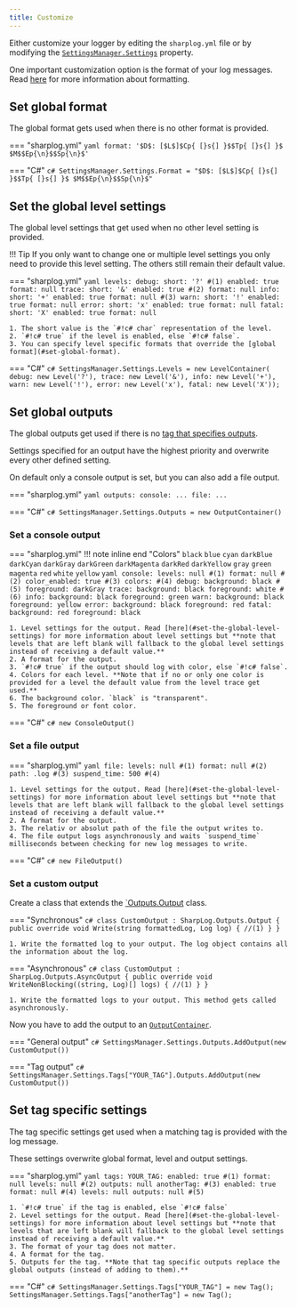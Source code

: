 ```yaml
---
title: Customize
---
```


Either customize your logger by editing the `sharplog.yml` file or by modifying the [`SettingsManager.Settings`](SettingsManager#Settings) property.

One important customization option is the format of your log messages. Read [here](Formatting.md) for more information about formatting.

## Set global format

The global format gets used when there is no other format is provided.

=== "sharplog.yml"
    ```yaml
    format: '$D$: [$L$]$Cp{ [}s{] }$$Tp{ [}s{] }$ $M$$Ep{\n}$$Sp{\n}$'
    ```

=== "C#"
    ```c#
    SettingsManager.Settings.Format = "$D$: [$L$]$Cp{ [}s{] }$$Tp{ [}s{] }$ $M$$Ep{\n}$$Sp{\n}$"
    ```

## Set the global level settings

The global level settings that get used when no other level setting is provided.

!!! Tip
    If you only want to change one or multiple level settings you only need to provide this level setting. The others still remain their default value.

=== "sharplog.yml"
    ```yaml
    levels:
      debug:
        short: '?' #(1)
        enabled: true
        format: null
      trace:
        short: '&'
        enabled: true #(2)
        format: null
      info:
        short: '+'
        enabled: true
        format: null #(3)
      warn:
        short: '!'
        enabled: true
        format: null
      error:
        short: 'x'
        enabled: true
        format: null
      fatal:
        short: 'X'
        enabled: true
        format: null
    ```

    1. The short value is the `#!c# char` representation of the level.
    2. `#!c# true` if the level is enabled, else `#!c# false`.
    3. You can specify level specific formats that override the [global format](#set-global-format).

=== "C#"
    ```c#
    SettingsManager.Settings.Levels = new LevelContainer(
        debug: new Level('?'),
        trace: new Level('&'),
        info: new Level('+'),
        warn: new Level('!'),
        error: new Level('x'),
        fatal: new Level('X'));
    ```

## Set global outputs

The global outputs get used if there is no [tag that specifies outputs](#set-tag-specific-settings).

Settings specified for an output have the highest priority and overwrite every other defined setting.

On default only a console output is set, but you can also add a file output.

=== "sharplog.yml"
    ```yaml
    outputs:
      console:
        ...
      file:
        ...
    ```

=== "C#"
    ```c#
    SettingsManager.Settings.Outputs = new OutputContainer()
    ```

### Set a console output

=== "sharplog.yml"
    !!! note inline end "Colors"
        `black` `blue` `cyan` `darkBlue` `darkCyan` `darkGray` `darkGreen` `darkMagenta` `darkRed` `darkYellow` `gray` `green` `magenta` `red` `white` `yellow`
    ```yaml
    console:
      levels: null #(1)
      format: null #(2)
      color_enabled: true #(3)
      colors: #(4)
        debug:
          background: black #(5)
          foreground: darkGray
        trace:
          background: black
          foreground: white #(6)
        info:
          background: black
          foreground: green
        warn:
          background: black
          foreground: yellow
        error:
          background: black
          foreground: red
        fatal:
          background: red
          foreground: black
    ```

    1. Level settings for the output. Read [here](#set-the-global-level-settings) for more information about level settings but **note that levels that are left blank will fallback to the global level settings instead of receiving a default value.**
    2. A format for the output.
    3. `#!c# true` if the output should log with color, else `#!c# false`.
    4. Colors for each level. **Note that if no or only one color is provided for a level the default value from the level trace get used.**
    6. The background color. `black` is "transparent".
    5. The foreground or font color.

=== "C#"
    ```c#
    new ConsoleOutput()
    ```

### Set a file output

=== "sharplog.yml"
    ```yaml
    file:
      levels: null #(1)
      format: null #(2)
      path: .log #(3)
      suspend_time: 500 #(4)
    ```

    1. Level settings for the output. Read [here](#set-the-global-level-settings) for more information about level settings but **note that levels that are left blank will fallback to the global level settings instead of receiving a default value.**
    2. A format for the output.
    3. The relativ or absolut path of the file the output writes to.
    4. The file output logs asynchronously and waits `suspend_time` milliseconds between checking for new log messages to write.

=== "C#"
    ```c#
    new FileOutput()
    ```

### Set a custom output

Create a class that extends the [`Outputs.Output](Output.md) class.

=== "Synchronous"
    ```c#
    class CustomOutput : SharpLog.Outputs.Output
    {
        public override void Write(string formattedLog, Log log)
        {
            //(1)
        }
    }
    ```

    1. Write the formatted log to your output. The log object contains all the information about the log.

=== "Asynchronous"
    ```c#
    class CustomOutput : SharpLog.Outputs.AsyncOutput
    {
        public override void WriteNonBlocking((string, Log)[] logs)
        {
            //(1)
        }
    }
    ```

    1. Write the formatted logs to your output. This method gets called asynchronously.

Now you have to add the output to an [`OutputContainer`](OutputContainer.md).

=== "General output"
    ```c#
    SettingsManager.Settings.Outputs.AddOutput(new CustomOutput())
    ```

=== "Tag output"
    ```c#
    SettingsManager.Settings.Tags["YOUR_TAG"].Outputs.AddOutput(new CustomOutput())
    ```

## Set tag specific settings

The tag specific settings get used when a matching tag is provided with the log message.

These settings overwrite global format, level and output settings.

=== "sharplog.yml"
    ``` yaml
    tags:
      YOUR_TAG:
        enabled: true #(1)
        format: null
        levels: null #(2)
        outputs: null
      anotherTag: #(3)
        enabled: true
        format: null #(4)
        levels: null
        outputs: null #(5)
    ```

    1. `#!c# true` if the tag is enabled, else `#!c# false`
    2. Level settings for the output. Read [here](#set-the-global-level-settings) for more information about level settings but **note that levels that are left blank will fallback to the global level settings instead of receiving a default value.**
    3. The format of your tag does not matter.
    4. A format for the tag.
    5. Outputs for the tag. **Note that tag specific outputs replace the global outputs (instead of adding to them).**

=== "C#"
    ``` c#
    SettingsManager.Settings.Tags["YOUR_TAG"] = new Tag();
    SettingsManager.Settings.Tags["anotherTag"] = new Tag();
    ```
